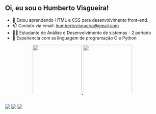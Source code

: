 ## Oi, eu sou o Humberto Visgueira!

- 🌱 Estou aprendendo HTML e CSS para desenvolvimento front-end.
- 📫 Contato via email: humbertovisgueira@gmail.com
- 👨‍💻 Estudante de Análise e Desenvolvimento de sistemas - 2 periodo
- 👨‍ Experiencia com as linguagem de programação C e Python

<div align="center">
  <a href="https://github.com/HumbertoVisgueira">
  <img height="160em" src="https://github-readme-stats.vercel.app/api?username=HumbertoVisgueira&show_icons=true&theme=dark&include_all_commits=true&count_private=true"/>
  <img height="160em" src="https://github-readme-stats.vercel.app/api/top-langs/?username=HumbertoVisgueira&layout=compact&langs_count=7&theme=dark"/>
</div>

##
  
<div> 
 
  <a href="https://www.instagram.com/betim_vis/" target="_blank"><img src="https://img.shields.io/badge/-Instagram-%23E4405F?style=for-the-badge&logo=instagram&logoColor=white" target="_blank"></a>
  <a href = "mailto:humbertovisgueira@gmail.com"><img src="https://img.shields.io/badge/-Gmail-%23333?style=for-the-badge&logo=gmail&logoColor=white" target="_blank"></a>
  <a href="https://www.linkedin.com/in/humberto-visgueira-245190180/" target="_blank"><img src="https://img.shields.io/badge/-LinkedIn-%230077B5?style=for-the-badge&logo=linkedin&logoColor=white" target="_blank"></a> 
</div>
